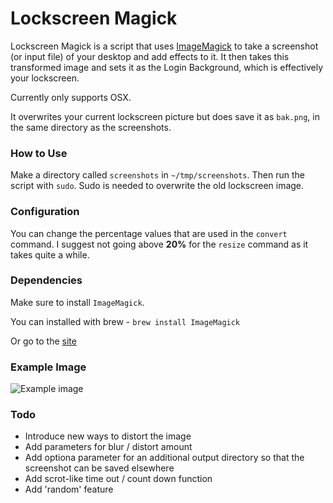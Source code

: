# Lockscreen Magick

Lockscreen Magick is a script that uses [ImageMagick](http://www.imagemagick.org/script/binary-releases.php) to take a
screenshot (or input file) of your desktop and add effects to it. It
then takes this transformed image and sets it as the Login Background,
which is effectively your lockscreen.

Currently only supports OSX.

It overwrites your current lockscreen picture but does save it as `bak.png`, in the same directory as the screenshots.

### How to Use ###

Make a directory called `screenshots` in `~/tmp/screenshots`. Then run the script with `sudo`. Sudo is needed to overwrite the old lockscreen image.

### Configuration ###

You can change the percentage values that are used in the `convert` command. I suggest not going above **20%** for the `resize` command as it takes quite a while.

### Dependencies ###

Make sure to install `ImageMagick`.

You can installed with brew - `brew install ImageMagick`

Or go to the [site](http://www.imagemagick.org/script/binary-releases.php)

### Example Image ###
![Example image](http://i.imgur.com/87zBEq5.jpg)


### Todo ###

- Introduce new ways to distort the image
- Add parameters for blur / distort amount
- Add optiona parameter for an additional output directory so that the
screenshot can be saved elsewhere
- Add scrot-like time out / count down function
- Add 'random' feature
